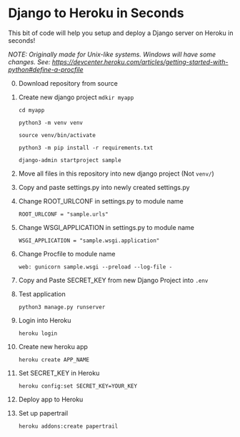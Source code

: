 # Django to Heroku in Seconds

This bit of code will help you setup and deploy a Django server on Heroku in seconds!

_NOTE: Originally made for Unix-like systems. Windows will have some changes. See: https://devcenter.heroku.com/articles/getting-started-with-python#define-a-procfile_

0. Download repository from source
1. Create new django project
   `mdkir myapp`

   `cd myapp`

   `python3 -m venv venv`

   `source venv/bin/activate`

   `python3 -m pip install -r requirements.txt`

   `django-admin startproject sample`

2. Move all files in this repository into new django project (Not `venv/`)
3. Copy and paste settings.py into newly created settings.py
4. Change ROOT_URLCONF in settings.py to module name

   `ROOT_URLCONF = "sample.urls"`

5. Change WSGI_APPLICATION in settings.py to module name

   `WSGI_APPLICATION = "sample.wsgi.application"`

6. Change Procfile to module name

   `web: gunicorn sample.wsgi --preload --log-file -`

7. Copy and Paste SECRET_KEY from new Django Project into `.env`
8. Test application

   `python3 manage.py runserver`

9. Login into Heroku

   `heroku login`

10. Create new heroku app

    `heroku create APP_NAME`

11. Set SECRET_KEY in Heroku

    `heroku config:set SECRET_KEY=YOUR_KEY`

12. Deploy app to Heroku

13. Set up papertrail

    `heroku addons:create papertrail`
